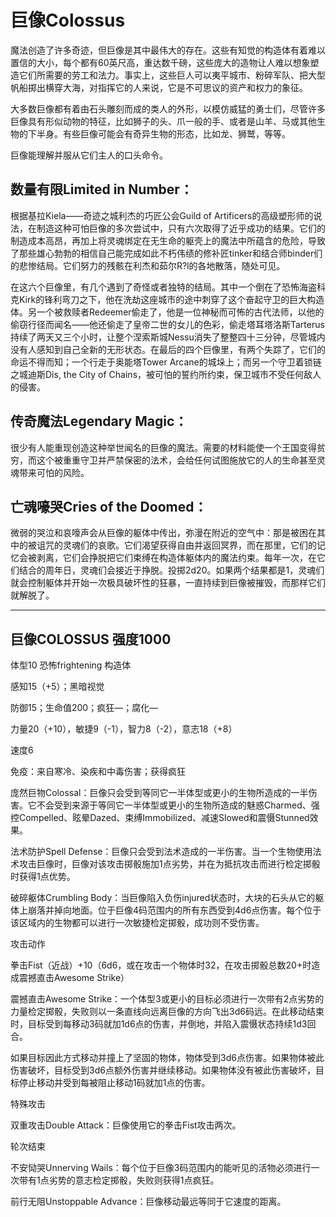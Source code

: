 # 巨像Colossus

魔法创造了许多奇迹，但巨像是其中最伟大的存在。这些有知觉的构造体有着难以置信的大小，每个都有60英尺高，重达数千磅，这些庞大的造物让人难以想象塑造它们所需要的劳工和法力。事实上，这些巨人可以夷平城市、粉碎军队、把大型帆船掷出横穿大海，对指挥它的人来说，它是不可思议的资产和权力的象征。

大多数巨像都有着由石头雕刻而成的类人的外形，以模仿威猛的勇士们，尽管许多巨像具有形似动物的特征，比如狮子的头、爪一般的手、或者是山羊、马或其他生物的下半身。有些巨像可能会有奇异生物的形态，比如龙、狮鹫，等等。

巨像能理解并服从它们主人的口头命令。

## 数量有限Limited in Number：

根据基拉Kiela——奇迹之城利杰的巧匠公会Guild of
Artificers的高级塑形师的说法，在制造这种可怕巨像的多次尝试中，只有六次取得了近乎成功的结果。它们的制造成本高昂，再加上将灵魂绑定在无生命的躯壳上的魔法中所蕴含的危险，导致了那些雄心勃勃的相信自己能完成如此不朽伟绩的修补匠tinker和结合师binder们的悲惨结局。它们努力的残骸在利杰和茹尔R?l的各地散落，随处可见。

在这六个巨像里，有几个遇到了奇怪或者独特的结局。其中一个倒在了恐怖海盗科克Kirk的锋利弯刀之下，他在洗劫这座城市的途中刺穿了这个奋起守卫的巨大构造体。另一个被救赎者Redeemer偷走了，他是一位神秘而可怖的古代法师，以他的偷窃行径而闻名——他还偷走了皇帝二世的女儿的色彩，偷走塔耳塔洛斯Tarterus持续了两天又三个小时，让整个涅索斯城Nessu消失了整整四十三分钟，尽管城内没有人感知到自己全新的无形状态。在最后的四个巨像里，有两个失踪了，它们的命运不得而知；一个行走于奥能塔Tower
Arcane的城垛上；而另一个守卫着锁链之城迪斯Dis, the City of
Chains，被可怕的誓约所约束，保卫城市不受任何敌人的侵害。

## 传奇魔法Legendary Magic：

很少有人能重现创造这种举世闻名的巨像的魔法。需要的材料能使一个王国变得贫穷，而这个被重重守卫并严禁保密的法术，会给任何试图施放它的人的生命甚至灵魂带来可怕的风险。

## 亡魂嚎哭Cries of the Doomed：

微弱的哭泣和哀嚎声会从巨像的躯体中传出，弥漫在附近的空气中：那是被困在其中的被诅咒的灵魂们的哀歌。它们渴望获得自由并返回冥界，而在那里，它们的记忆会被剥离，它们会挣脱把它们束缚在构造体躯体内的魔法约束。每年一次，在它们结合的周年日，灵魂们会接近于挣脱。投掷2d20。如果两个结果都是1，灵魂们就会控制躯体并开始一次极具破坏性的狂暴，一直持续到巨像被摧毁，而那样它们就解脱了。

------------------------------------------------------------------------

## 巨像COLOSSUS 强度1000

体型10 恐怖frightening 构造体

感知15（+5）；黑暗视觉

防御15；生命值200；疯狂—；腐化—

力量20（+10），敏捷9（-1），智力8（-2），意志18（+8）

速度6

免疫：来自寒冷、染疾和中毒伤害；获得疯狂

庞然巨物Colossal：巨像只会受到等同它一半体型或更小的生物所造成的一半伤害。它不会受到来源于等同它一半体型或更小的生物所造成的魅惑Charmed、强控Compelled、眩晕Dazed、束缚Immobilized、减速Slowed和震慑Stunned效果。

法术防护Spell
Defense：巨像只会受到法术造成的一半伤害。当一个生物使用法术攻击巨像时，巨像对该攻击掷骰施加1点劣势，并在为抵抗攻击而进行检定掷骰时获得1点优势。

破碎躯体Crumbling
Body：当巨像陷入负伤injured状态时，大块的石头从它的躯体上崩落并掉向地面。位于巨像4码范围内的所有东西受到4d6点伤害。每个位于该区域内的生物都可以进行一次敏捷检定掷骰，成功则不受伤害。

攻击动作

拳击Fist（近战）+10（6d6，或在攻击一个物体时32，在攻击掷骰总数20+时造成震撼直击Awesome
Strike）

震撼直击Awesome
Strike：一个体型3或更小的目标必须进行一次带有2点劣势的力量检定掷骰，失败则以一条直线向远离巨像的方向飞出3d6码远。在此移动结束时，目标受到每移动3码就加1d6点的伤害，并倒地，并陷入震慑状态持续1d3回合。

如果目标因此方式移动并撞上了坚固的物体，物体受到3d6点伤害。如果物体被此伤害破坏，目标受到3d6点额外伤害并继续移动。如果物体没有被此伤害破坏，目标停止移动并受到每被阻止移动1码就加1点的伤害。

特殊攻击

双重攻击Double Attack：巨像使用它的拳击Fist攻击两次。

轮次结束

不安恸哭Unnerving
Wails：每个位于巨像3码范围内的能听见的活物必须进行一次带有1点劣势的意志检定掷骰，失败则获得1点疯狂。

前行无阻Unstoppable Advance：巨像移动最远等同于它速度的距离。
